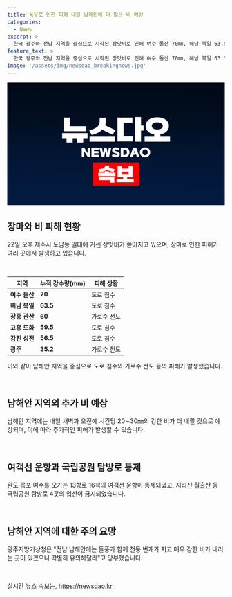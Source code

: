 ```yaml
---
title: 폭우로 인한 피해 내일 남해안에 더 많은 비 예상
categories:
  - News
excerpt: >
  한국 광주와 전남 지역을 중심으로 시작된 장맛비로 인해 여수 돌산 70㎜, 해남 북일 63.5㎜, 장흥 관산 60㎜, 등의 누적 강수량이 기록되었으며, 여수 소리도 34㎜, 목포 10.9㎜, 광주 8.9㎜의 집중호우가 발생했습니다. 13항로 16척의 여객선 운항이 통제되었고, 지리산·월출산 등 국립공원 탐방로 4곳의 입산이 금지됐습니다. 내일 새벽과 오전 사이 남해안에는 20∼30㎜의 강한 비가 예상되니 주의가 필요합니다.
feature_text: >
  한국 광주와 전남 지역을 중심으로 시작된 장맛비로 인해 여수 돌산 70㎜, 해남 북일 63.5㎜, 장흥 관산 60㎜, 등의 누적 강수량이 기록되었으며, 여수 소리도 34㎜, 목포 10.9㎜, 광주 8.9㎜의 집중호우가 발생했습니다. 13항로 16척의 여객선 운항이 통제되었고, 지리산·월출산 등 국립공원 탐방로 4곳의 입산이 금지됐습니다. 내일 새벽과 오전 사이 남해안에는 20∼30㎜의 강한 비가 예상되니 주의가 필요합니다.
image: '/assets/img/newsdao_breakingnews.jpg'
---
```


<p><img src="/assets/img/newsdao_breakingnews.jpg" alt="implanttips 속보" /></p>

<h2 data-ke-size="size26">장마와 비 피해 현황</h2>

<p data-ke-size="size16">22일 오후 제주시 도남동 일대에 거센 장맛비가 쏟아지고 있으며, 장마로 인한 피해가 여러 곳에서 발생하고 있습니다.</p>

<p data-ke-size="size16">&nbsp;</p>

<table>
    <thead>
        <tr>
            <th>지역</th>
            <th>누적 강수량(mm)</th>
            <th>피해 상황</th>
        </tr>
    </thead>
    <tbody>
        <tr>
            <td><b>여수 돌산</b></td>
            <td><b>70</b></td>
            <td>도로 침수</td>
        </tr>
        <tr>
            <td><b>해남 북일</b></td>
            <td><b>63.5</b></td>
            <td>도로 침수</td>
        </tr>
        <tr>
            <td><b>장흥 관산</b></td>
            <td><b>60</b></td>
            <td>가로수 전도</td>
        </tr>
        <tr>
            <td><b>고흥 도화</b></td>
            <td><b>59.5</b></td>
            <td>도로 침수</td>
        </tr>
        <tr>
            <td><b>강진 성전</b></td>
            <td><b>56.5</b></td>
            <td>도로 침수</td>
        </tr>
        <tr>
            <td><b>광주</b></td>
            <td><b>35.2</b></td>
            <td>가로수 전도</td>
        </tr>
    </tbody>
</table>

<p data-ke-size="size16">이와 같이 남해안 지역을 중심으로 도로 침수와 가로수 전도 등의 피해가 발생했습니다.</p>

<p data-ke-size="size16">&nbsp;</p>

<h2 data-ke-size="size26">남해안 지역의 추가 비 예상</h2>

<p data-ke-size="size16">남해안 지역에는 내일 새벽과 오전에 시간당 20∼30㎜의 강한 비가 더 내릴 것으로 예상되며, 이에 따라 추가적인 피해가 발생할 수 있습니다.</p>

<p data-ke-size="size16">&nbsp;</p>

<h2 data-ke-size="size26">여객선 운항과 국립공원 탐방로 통제</h2>

<p data-ke-size="size16">완도·목포·여수를 오가는 13항로 16척의 여객선 운항이 통제되었고, 지리산·월출산 등 국립공원 탐방로 4곳의 입산이 금지되었습니다.</p>

<p data-ke-size="size16">&nbsp;</p>

<h2 data-ke-size="size26">남해안 지역에 대한 주의 요망</h2>

<p data-ke-size="size16">광주지방기상청은 "전남 남해안에는 돌풍과 함께 천둥 번개가 치고 매우 강한 비가 내리는 곳이 있겠으니 각별히 유의해달라"고 당부했습니다.</p>

<p data-ke-size="size16">&nbsp;</p>
실시간 뉴스 속보는, <a href="https://newsdao.kr" rel="dofollow">https://newsdao.kr</a>


